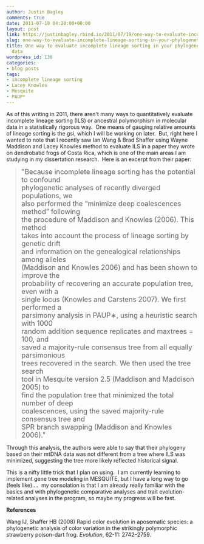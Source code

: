 ```yaml
---
author: Justin Bagley
comments: true
date: 2011-07-19 04:20:00+00:00
layout: post
link: https://justinbagley.rbind.io/2011/07/19/one-way-to-evaluate-incomplete-lineage-sorting-in-your-phylogenetic-or-phylogeographic-data/
slug: one-way-to-evaluate-incomplete-lineage-sorting-in-your-phylogenetic-or-phylogeographic-data
title: One way to evaluate incomplete lineage sorting in your phylogenetic or phylogeographic
  data
wordpress_id: 130
categories:
- blog posts
tags:
- incomplete lineage sorting
- Lacey Knowles
- Mesquite
- PAUP*
---
```


As of this writing in 2011, there aren't many ways to quantitatively evaluate incomplete lineage sorting (ILS) or ancestral polymorphism in molecular data in a statistically rigorous way.  One means of gauging relative amounts of lineage sorting is the gsi, which I will be working on later.  But, right here I wanted to note that I recently saw Ian Wang & Brad Shaffer using Wayne Maddison and Lacey Knowles method to evaluate ILS in a paper they wrote on dendrobatid frogs of Costa Rica, which is one of the main areas I am studying in my dissertation research.  Here is an excerpt from their paper:  
  
<!--<span style="font-size:3em;"> -- </span> -->
><font size="4">"Because incomplete lineage sorting has the potential to confound  
phylogenetic analyses of recently diverged populations, we  
also performed the “minimize deep coalescences method” following  
the procedure of Maddison and Knowles (2006). This method  
takes into account the process of lineage sorting by genetic drift  
and information on the genealogical relationships among alleles  
(Maddison and Knowles 2006) and has been shown to improve the  
probability of recovering an accurate population tree, even with a  
single locus (Knowles and Carstens 2007). We first performed a  
parsimony analysis in PAUP∗, using a heuristic search with 1000  
random addition sequence replicates and maxtrees = 100, and  
saved a majority-rule consensus tree from all equally parsimonious  
trees recovered in the search. We then used the tree search  
tool in Mesquite version 2.5 (Maddison and Maddison 2005) to  
find the population tree that minimized the total number of deep  
coalescences, using the saved majority-rule consensus tree and  
SPR branch swapping (Maddison and Knowles 2006)."</font>
  
Through this analysis, the authors were able to say that their phylogeny based on their mtDNA data was not different from a tree where ILS was minimized, suggesting the tree more likely reflected historical signal.   
  
This is a nifty little trick that I plan on using.  I am currently learning to implement gene tree modeling in MESQUITE, but I have a long way to go (feels like)....  my consolation is that I am already really familiar with the basics and with phylogenetic comparative analyses and trait evolution-related analyses in the program, so maybe my progress will be fast.   
  
**References**  
  
Wang IJ, Shaffer HB (2008) Rapid color evolution in aposematic species: a phylogenetic analysis of color variation in the strikingly polymorphic strawberry poison-dart frog. _Evolution_, 62-11: 2742–2759.
